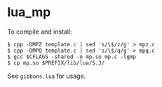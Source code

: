 # lua_mp

To compile and install:

    $ cpp -DMPZ template.c | sed 's/\$/z/g' > mpz.c
    $ cpp -DMPQ template.c | sed 's/\$/q/g' > mpq.c
    $ gcc $CFLAGS -shared -o mp.so mp.c -lgmp
    $ cp mp.so $PREFIX/lib/lua/5.3/

See `gibbons.lua` for usage. 
